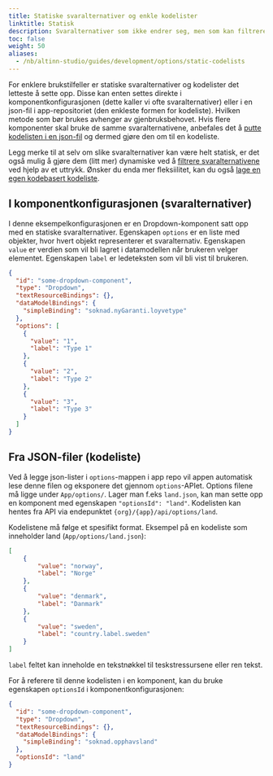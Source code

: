 ```yaml
---
title: Statiske svaralternativer og enkle kodelister
linktitle: Statisk
description: Svaralternativer som ikke endrer seg, men som kan filtreres
toc: false
weight: 50
aliases:
  - /nb/altinn-studio/guides/development/options/static-codelists
---
```


For enklere brukstilfeller er statiske svaralternativer og kodelister det letteste å sette opp. Disse kan enten settes direkte
i komponentkonfigurasjonen (dette kaller vi ofte svaralternativer) eller i en json-fil i
app-repositoriet (den enkleste formen for kodeliste). Hvilken metode som bør brukes avhenger av
gjenbruksbehovet. Hvis flere komponenter skal bruke de samme svaralternativene, anbefales det å
[putte kodelisten i en json-fil](#fra-json-filer) og dermed gjøre den om til en kodeliste.

Legg merke til at selv om slike svaralternativer kan være helt statisk, er det også mulig å gjøre dem (litt mer) dynamiske
ved å [filtrere svaralternativene](../../functionality/filtering) ved hjelp av et uttrykk. Ønsker du enda mer
fleksiilitet, kan du også [lage en egen kodebasert kodeliste](../dynamic).

## I komponentkonfigurasjonen (svaralternativer)

I denne eksempelkonfigurasjonen er en Dropdown-komponent satt opp med en statiske svaralternativer. Egenskapen `options` er en
liste med objekter, hvor hvert objekt representerer et svaralternativ. Egenskapen `value` er verdien som vil bli
lagret i datamodellen når brukeren velger elementet. Egenskapen `label` er ledeteksten som vil bli vist til brukeren.

```json {hl_lines=["8-21"]}
{
  "id": "some-dropdown-component",
  "type": "Dropdown",
  "textResourceBindings": {},
  "dataModelBindings": {
    "simpleBinding": "soknad.nyGaranti.loyvetype"
  },
  "options": [
    {
      "value": "1",
      "label": "Type 1"
    },
    {
      "value": "2",
      "label": "Type 2"
    },
    {
      "value": "3",
      "label": "Type 3"
    }
  ]
}
```

## Fra JSON-filer (kodeliste)

Ved å legge json-lister i `options`-mappen i app repo vil appen automatisk lese denne filen og eksponere det gjennom `options`-APIet.
Options filene må ligge under `App/options/`. Lager man f.eks `land.json`, kan man sette opp en komponent med egenskapen `"optionsId": "land"`.
Kodelisten kan hentes fra API via endepunktet `{org}/{app}/api/options/land`.


Kodelistene må følge et spesifikt format. Eksempel på en kodeliste som inneholder land (`App/options/land.json`):

```json
[
    {
        "value": "norway",
        "label": "Norge"
    },
    {
        "value": "denmark",
        "label": "Danmark"
    },
    {
        "value": "sweden",
        "label": "country.label.sweden"
    }
]
```

`label` feltet kan inneholde en tekstnøkkel til teskstressursene eller ren tekst.

For å referere til denne kodelisten i en komponent, kan du bruke egenskapen `optionsId` i komponentkonfigurasjonen:

```json {hl_lines=["8"]}
{
  "id": "some-dropdown-component",
  "type": "Dropdown",
  "textResourceBindings": {},
  "dataModelBindings": {
    "simpleBinding": "soknad.opphavsland"
  },
  "optionsId": "land"
}
```